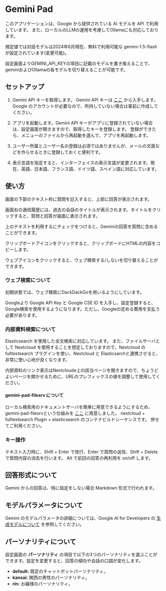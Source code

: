 # Gemini Pad

このアプリケーションは、Google から提供されている AI モデルを API で利用しています。
また、ローカルのLLMの運用を考慮してOllamaにも対応しております。

規定値では対話モデルは2024年6月現在、無料で利用可能な gemini-1.5-flash が設定されています(変更可能)。

設定画面よりGEMINI_API_KEYの項目に記載のモデルを書き換えることで、geminiおよびOllamaの各モデルを切り替えることが可能です。
<!-- タイトルとキーワードの生成モデルには、gemini-1.0-proが設定されています(固定)。 -->

## セットアップ

1. Gemini API キーを取得します。
   Gemini API キーは [ここ](https://aistudio.google.com/app/prompts/new_freeform) から入手します。
   Google のアカウントが必要なので、所持していない場合は事前に作成してください。

2. アプリを起動します。Gemini API キーがアプリに登録されていない場合は、設定画面が開きますので、取得したキーを登録します。
   登録ができたら、メニューのファイルから再起動を選んで、アプリを再起動します。

3. ユーザー所属とユーザー名の登録は必須ではありませんが、メールの文面などを作らせるときに登録しておくと便利です。

4. 表示言語を指定すると、インターフェイスの表示言語が変更されます。現在、英語、日本語、フランス語、ドイツ語、スペイン語に対応しています。

## 使い方

画面の下部のテキスト枠に質問を記入すると、上部に回答が表示されます。

画面右の通信履歴には、過去の会話のタイトルが表示されます。タイトルをクリックすると、質問と回答が画面に表示されます。

上のテキストを利用するにチェックをつけると、Geminiの回答を質問に含めることができます。

クリップボードアイコンをクリックすると、クリップボードにHTMLの内容をコピーします。

ウェブアイコンをクリックすると、ウェブ検索する/しないを切り替えることができます。

### ウェブ検索について

初期状態では、ウェブ検索にDackDackGoを用いるようにしています。

Googleより Google API Key と Google CSE ID を入手し、設定登録すると、Google検索を使用するようになります。ただし、Googleの定める費用を支払う必要があります。

### 内部資料検索について

Elasticsearch を使用した全文検索に対応しています。
また、ファイルサーバとして Nextcloud を使用することを想定しておりますので、Nextcloud の fulltextsearch プラグインを使い、Nextcloud と Elasticsarchと連携させると、非常に使い心地が良くなります。

内部資料のリンク表示はNextcloude上の該当ページを開きますので、ちょうどよいページを開かせるために、URLのプレフィックスの値を調整して使用してください。

#### gemini-pad-filesrv について

ローカル検索用のドキュメントサーバを簡単に用意できるようにするため、gemini-pad-filesrvという仕組みを [ここ](https://github.com/dtmoyaji/gemini-pad-filesrv) に用意しました。
nextcloud + fulltextsearch Plugin + elasticsearch のコンテナビルドシーケンスです。
併せてご利用ください。

### キー操作

テキスト入力時に、Shift + Enter で改行、Enter で質問の送信、Shift + Delete で質問内容の消去を行います。
Alt で前回の回答の再利用を on/off します。

## 回答形式について

Gemini からの回答は、特に指定をしない場合 Markdown 形式で行われます。

## モデルパラメータについて

Gemini のモデルパラメータの詳細については、Google AI for Developers の [生成モデルについて](https://ai.google.dev/gemini-api/docs/models/generative-models?hl=ja&_gl=1*1fu959e*_up*MQ..*_ga*MTgyNTQxNDY0NC4xNzE0MDIxNDY3*_ga_P1DBVKWT6V*MTcxNDAyMTQ2Ny4xLjAuMTcxNDAyMTg1NC4wLjAuMA..) を参照してください。

## パーソナリティについて

設定画面の **パーソナリティ** の項目で以下の3つのパーソナリティを選ぶことができます。設定を変更すると、回答の傾向や会話の口調が変化します。

* **default:** 既定のチャットボットパーソナリティ。
* **kansai:** 関西の男性のパーソナリティ。
* **rin:** お嬢様のパーソナリティ。

